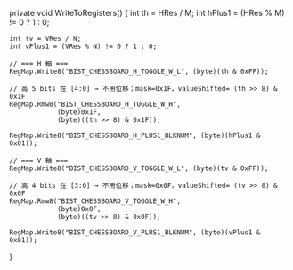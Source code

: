 private void WriteToRegisters()
{
    int th = HRes / M;
    int hPlus1 = (HRes % M) != 0 ? 1 : 0;

    int tv = VRes / N;
    int vPlus1 = (VRes % N) != 0 ? 1 : 0;

    // === H 軸 ===
    RegMap.Write8("BIST_CHESSBOARD_H_TOGGLE_W_L", (byte)(th & 0xFF));

    // 高 5 bits 在 [4:0] → 不用位移；mask=0x1F，valueShifted= (th >> 8) & 0x1F
    RegMap.Rmw8("BIST_CHESSBOARD_H_TOGGLE_W_H",
                (byte)0x1F,
                (byte)((th >> 8) & 0x1F));

    RegMap.Write8("BIST_CHESSBOARD_H_PLUS1_BLKNUM", (byte)(hPlus1 & 0x01));

    // === V 軸 ===
    RegMap.Write8("BIST_CHESSBOARD_V_TOGGLE_W_L", (byte)(tv & 0xFF));

    // 高 4 bits 在 [3:0] → 不用位移；mask=0x0F，valueShifted= (tv >> 8) & 0x0F
    RegMap.Rmw8("BIST_CHESSBOARD_V_TOGGLE_W_H",
                (byte)0x0F,
                (byte)((tv >> 8) & 0x0F));

    RegMap.Write8("BIST_CHESSBOARD_V_PLUS1_BLKNUM", (byte)(vPlus1 & 0x01));
}

